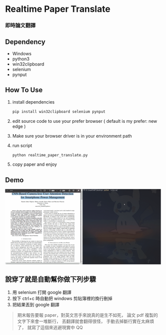 # Realtime Paper Translate
### 即時論文翻譯


## Dependency
- Windows
- python3
- win32clipboard
- selenium
- pynput

## How To Use
1. 
    install dependencies
    ```sh
    pip install win32clipboard selenium pynput
    ```
2. 
    edit source code to use your prefer browser 
     ( default is my prefer: new edge )

3. 
    Make sure your browser driver is in your environment path
    
4. 
    run script
    ```sh
    python realtime_paper_translate.py
    ```

5. 
    copy paper and enjoy

## Demo
![Demo](demo.gif)

## 說穿了就是自動幫你做下列步驟
1. 用 selenium 打開 google 翻譯
2. 按下 ctrl+c 時自動把 windows 剪貼簿裡的換行刪掉
3. 把結果丟到 google 翻譯


> 期末報告要報 paper，對英文苦手來說真的是生不如死，
> 論文 pdf 複製的文字下來會一堆斷行，
> 丟翻譯就會翻得很怪，
> 手動去掉斷行實在太麻煩了，
> 就寫了這個來逃避現實中 QQ
